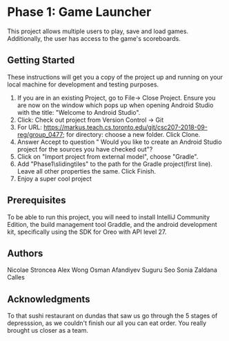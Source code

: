 # Phase 1: Game Launcher
This project allows multiple users to play, save and load games. Additionally, the user has access
to the game's scoreboards. 

## Getting Started

These instructions will get you a copy of the project up and running on your local machine for development and testing purposes. 

1. If you are in an existing Project, go to File-> Close Project. Ensure you are now on the window which pops up when opening Android Studio with the title: "Welcome to Android Studio".
2. Click: Check out project from Version Control -> Git
3. For URL:  https://markus.teach.cs.toronto.edu/git/csc207-2018-09-reg/group_0477; for directory: choose a new folder. Click Clone.
4. Answer Accept to question " Would you like to create an Android Studio project for the sources you have checked out"?
5. Click on "Import project from external model", choose "Gradle".
6. Add "Phase1\slidingtiles" to the path for the Gradle project(first line). Leave all other properties the same. Click Finish.
7. Enjoy a super cool project

## Prerequisites

To be able to run this project, you will need to install IntelliJ Community Edition, the build management tool Graddle, 
and the android development kit, specifically using the SDK for Oreo with API level 27.

## Authors

Nicolae Stroncea
Alex Wong
Osman Afandiyev
Suguru Seo
Sonia Zaldana Calles

## Acknowledgments

To that sushi restaurant on dundas that saw us go through the 5 stages of depresssion, as we couldn't finish our all you can eat order.
You really brought us closer as a team.





